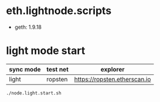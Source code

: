 # eth.lightnode.scripts

- geth: 1.9.18


# light mode start
sync mode  |  test net  |  explorer
-----------|------------|----------
light      |ropsten     |https://ropsten.etherscan.io

```
./node.light.start.sh
```

